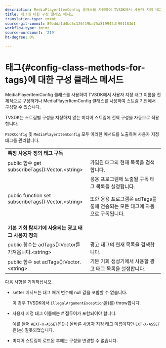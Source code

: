 ```yaml
---
description: MediaPlayerItemConfig 클래스를 사용하여 TVSDK에서 사용자 지정 태그 이름을 전체적으로 구성하거나 MediaPlayerItemConfig 클래스를 사용하여 스트림 기반에서 구성할 수 있습니다.
title: 태그에 대한 구성 클래스 메서드
translation-type: tm+mt
source-git-commit: 89bdda1d4bd5c126f19ba75a819942df901183d1
workflow-type: tm+mt
source-wordcount: '219'
ht-degree: 0%

---
```



# 태그{#config-class-methods-for-tags}에 대한 구성 클래스 메서드

MediaPlayerItemConfig 클래스를 사용하여 TVSDK에서 사용자 지정 태그 이름을 전체적으로 구성하거나 MediaPlayerItemConfig 클래스를 사용하여 스트림 기반에서 구성할 수 있습니다.

TVSDK는 스트림별 구성을 지정하지 않는 미디어 스트림에 전역 구성을 자동으로 적용합니다.

`PSDKConfig` 및 `MediaPlayerItemConfig` 모두 이러한 메서드를 노출하여 사용자 지정 태그를 관리합니다.

<table id="table_B37A6C75270D47BC99258F2884AD6905"> 
 <tbody> 
  <tr> 
   <td colname="1"><b>특정 사용자 정의 태그 구독</b> </td> 
   <td colname="3"> </td>
  </tr> 
  <tr> 
   <td colname="col1"><span class="codeph"> public 함수 get subscribeTags():Vector.&lt;string&gt;</span> </td> 
   <td colname="col2"> 가입된 태그의 현재 목록을 검색합니다. </td> 
  </tr> 
  <tr> 
   <td colname="col1"><span class="codeph"> public function set subscribeTags():Vector.&lt;string&gt;</span> </td> 
   <td colname="col2">응용 프로그램에 노출될 구독 태그 목록을 설정합니다. <p>또한 응용 프로그램은 <span class="codeph"> adTags</span>를 통해 전송되는 모든 태그에 자동으로 구독됩니다. </p> </td> 
  </tr> 
  <tr> 
   <td colname="1"><b>기본 기회 탐지기에 사용되는 광고 태그 사용자 정의  </b> </td> 
   <td colname="3"> </td>
  </tr> 
  <tr> 
   <td colname="col1"><span class="codeph"> public 함수는 adTags():Vector를 가져옵니다.&lt;string&gt;</span> </td> 
   <td colname="col2"> 광고 태그의 현재 목록을 검색합니다. </td> 
  </tr> 
  <tr> 
   <td colname="col1"><span class="codeph"> public 함수 set adTags():Vector.&lt;string&gt;</span> </td> 
   <td colname="col2"> 기본 기회 생성기에서 사용할 광고 태그 목록을 설정합니다. </td> 
  </tr> 
 </tbody> 
</table>

다음 사항을 기억하십시오.

* setter 메서드는 태그 매개 변수에 null 값을 포함할 수 없습니다.

   이 경우 TVSDK에서 `IllegalArgumentException`을(를) throw합니다.
* 사용자 지정 태그 이름에는 # 접두어가 포함되어야 합니다.

   예를 들어 `#EXT-X-ASSET`은(는) 올바른 사용자 지정 태그 이름이지만 `EXT-X-ASSET`은(는) 잘못되었습니다.
* 미디어 스트림이 로드된 후에는 구성을 변경할 수 없습니다.

